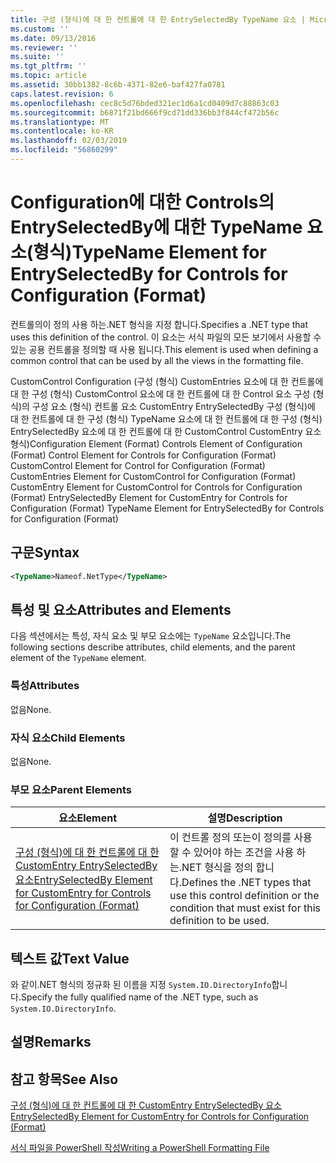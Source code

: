 ```yaml
---
title: 구성 (형식)에 대 한 컨트롤에 대 한 EntrySelectedBy TypeName 요소 | Microsoft Docs
ms.custom: ''
ms.date: 09/13/2016
ms.reviewer: ''
ms.suite: ''
ms.tgt_pltfrm: ''
ms.topic: article
ms.assetid: 30bb1382-8c6b-4371-82e6-baf427fa0781
caps.latest.revision: 6
ms.openlocfilehash: cec8c5d76bded321ec1d6a1cd0409d7c88863c03
ms.sourcegitcommit: b6871f21bd666f9cd71dd336bb3f844cf472b56c
ms.translationtype: MT
ms.contentlocale: ko-KR
ms.lasthandoff: 02/03/2019
ms.locfileid: "56860299"
---
```

# <a name="typename-element-for-entryselectedby-for-controls-for-configuration-format"></a><span data-ttu-id="8e4da-102">Configuration에 대한 Controls의 EntrySelectedBy에 대한 TypeName 요소(형식)</span><span class="sxs-lookup"><span data-stu-id="8e4da-102">TypeName Element for EntrySelectedBy for Controls for Configuration (Format)</span></span>

<span data-ttu-id="8e4da-103">컨트롤의이 정의 사용 하는.NET 형식을 지정 합니다.</span><span class="sxs-lookup"><span data-stu-id="8e4da-103">Specifies a .NET type that uses this definition of the control.</span></span> <span data-ttu-id="8e4da-104">이 요소는 서식 파일의 모든 보기에서 사용할 수 있는 공용 컨트롤을 정의할 때 사용 됩니다.</span><span class="sxs-lookup"><span data-stu-id="8e4da-104">This element is used when defining a common control that can be used by all the views in the formatting file.</span></span>

<span data-ttu-id="8e4da-105">CustomControl Configuration (구성 (형식) CustomEntries 요소에 대 한 컨트롤에 대 한 구성 (형식) CustomControl 요소에 대 한 컨트롤에 대 한 Control 요소 구성 (형식)의 구성 요소 (형식) 컨트롤 요소 CustomEntry EntrySelectedBy 구성 (형식)에 대 한 컨트롤에 대 한 구성 (형식) TypeName 요소에 대 한 컨트롤에 대 한 구성 (형식) EntrySelectedBy 요소에 대 한 컨트롤에 대 한 CustomControl CustomEntry 요소 형식)</span><span class="sxs-lookup"><span data-stu-id="8e4da-105">Configuration Element (Format) Controls Element of Configuration (Format) Control Element for Controls for Configuration (Format) CustomControl Element for Control for Configuration (Format) CustomEntries Element for CustomControl for Configuration (Format) CustomEntry Element for CustomControl for Controls for Configuration (Format) EntrySelectedBy Element for CustomEntry for Controls for Configuration (Format) TypeName Element for EntrySelectedBy for Controls for Configuration (Format)</span></span>

## <a name="syntax"></a><span data-ttu-id="8e4da-106">구문</span><span class="sxs-lookup"><span data-stu-id="8e4da-106">Syntax</span></span>

```xml
<TypeName>Nameof.NetType</TypeName>

```

## <a name="attributes-and-elements"></a><span data-ttu-id="8e4da-107">특성 및 요소</span><span class="sxs-lookup"><span data-stu-id="8e4da-107">Attributes and Elements</span></span>

<span data-ttu-id="8e4da-108">다음 섹션에서는 특성, 자식 요소 및 부모 요소에는 `TypeName` 요소입니다.</span><span class="sxs-lookup"><span data-stu-id="8e4da-108">The following sections describe attributes, child elements, and the parent element of the `TypeName` element.</span></span>

### <a name="attributes"></a><span data-ttu-id="8e4da-109">특성</span><span class="sxs-lookup"><span data-stu-id="8e4da-109">Attributes</span></span>

<span data-ttu-id="8e4da-110">없음</span><span class="sxs-lookup"><span data-stu-id="8e4da-110">None.</span></span>

### <a name="child-elements"></a><span data-ttu-id="8e4da-111">자식 요소</span><span class="sxs-lookup"><span data-stu-id="8e4da-111">Child Elements</span></span>

<span data-ttu-id="8e4da-112">없음</span><span class="sxs-lookup"><span data-stu-id="8e4da-112">None.</span></span>

### <a name="parent-elements"></a><span data-ttu-id="8e4da-113">부모 요소</span><span class="sxs-lookup"><span data-stu-id="8e4da-113">Parent Elements</span></span>

|<span data-ttu-id="8e4da-114">요소</span><span class="sxs-lookup"><span data-stu-id="8e4da-114">Element</span></span>|<span data-ttu-id="8e4da-115">설명</span><span class="sxs-lookup"><span data-stu-id="8e4da-115">Description</span></span>|
|-------------|-----------------|
|[<span data-ttu-id="8e4da-116">구성 (형식)에 대 한 컨트롤에 대 한 CustomEntry EntrySelectedBy 요소</span><span class="sxs-lookup"><span data-stu-id="8e4da-116">EntrySelectedBy Element for CustomEntry for Controls for Configuration (Format)</span></span>](./entryselectedby-element-for-customentry-for-controls-for-configuration-format.md)|<span data-ttu-id="8e4da-117">이 컨트롤 정의 또는이 정의를 사용할 수 있어야 하는 조건을 사용 하는.NET 형식을 정의 합니다.</span><span class="sxs-lookup"><span data-stu-id="8e4da-117">Defines the .NET types that use this control definition or the condition that must exist for this definition to be used.</span></span>|

## <a name="text-value"></a><span data-ttu-id="8e4da-118">텍스트 값</span><span class="sxs-lookup"><span data-stu-id="8e4da-118">Text Value</span></span>

<span data-ttu-id="8e4da-119">와 같이.NET 형식의 정규화 된 이름을 지정 `System.IO.DirectoryInfo`합니다.</span><span class="sxs-lookup"><span data-stu-id="8e4da-119">Specify the fully qualified name of the .NET type, such as `System.IO.DirectoryInfo`.</span></span>

## <a name="remarks"></a><span data-ttu-id="8e4da-120">설명</span><span class="sxs-lookup"><span data-stu-id="8e4da-120">Remarks</span></span>

## <a name="see-also"></a><span data-ttu-id="8e4da-121">참고 항목</span><span class="sxs-lookup"><span data-stu-id="8e4da-121">See Also</span></span>

[<span data-ttu-id="8e4da-122">구성 (형식)에 대 한 컨트롤에 대 한 CustomEntry EntrySelectedBy 요소</span><span class="sxs-lookup"><span data-stu-id="8e4da-122">EntrySelectedBy Element for CustomEntry for Controls for Configuration (Format)</span></span>](./entryselectedby-element-for-customentry-for-controls-for-configuration-format.md)

[<span data-ttu-id="8e4da-123">서식 파일을 PowerShell 작성</span><span class="sxs-lookup"><span data-stu-id="8e4da-123">Writing a PowerShell Formatting File</span></span>](./writing-a-powershell-formatting-file.md)
